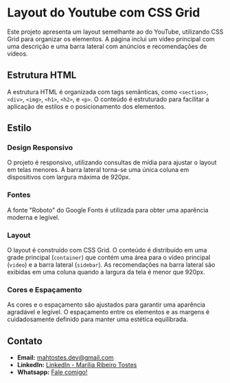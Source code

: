 # Layout do Youtube com CSS Grid

Este projeto apresenta um layout semelhante ao do YouTube, utilizando CSS Grid para organizar os elementos. A página inclui um vídeo principal com uma descrição e uma barra lateral com anúncios e recomendações de vídeos.

## Estrutura HTML

A estrutura HTML é organizada com tags semânticas, como `<section>`, `<div>`, `<img>`, `<h1>`, `<h2>`, e `<p>`. O conteúdo é estruturado para facilitar a aplicação de estilos e o posicionamento dos elementos.

## Estilo

### Design Responsivo

O projeto é responsivo, utilizando consultas de mídia para ajustar o layout em telas menores. A barra lateral torna-se uma única coluna em dispositivos com largura máxima de 920px.

### Fontes

A fonte "Roboto" do Google Fonts é utilizada para obter uma aparência moderna e legível.

### Layout

O layout é construído com CSS Grid. O conteúdo é distribuído em uma grade principal (`container`) que contém uma área para o vídeo principal (`video`) e a barra lateral (`sidebar`). As recomendações na barra lateral são exibidas em uma coluna quando a largura da tela é menor que 920px.

### Cores e Espaçamento

As cores e o espaçamento são ajustados para garantir uma aparência agradável e legível. O espaçamento entre os elementos e as margens é cuidadosamente definido para manter uma estética equilibrada.

## Contato

- **Email:** mahtostes.dev@gmail.com
- **LinkedIn:** [LinkedIn - Marília Ribeiro Tostes](https://www.linkedin.com/in/marilia-ribeiro-tostes/)
- **Whatsapp:** [Fale comigo!](https://wa.me/5567981443147)
